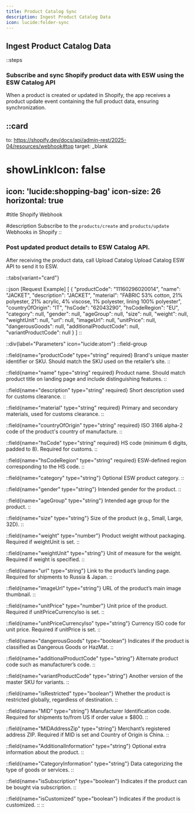 ```yaml
---
title: Product Catalog Sync
description: Ingest Product Catalog Data
icon: lucide:folder-sync
---
```


## Ingest Product Catalog Data

::steps
### Subscribe and sync Shopify product data with ESW using the ESW Catalog API

When a product is created or updated in Shopify, the app receives a product update event containing the full product data, ensuring synchronization.

::card
---
to: https://shopify.dev/docs/api/admin-rest/2025-04/resources/webhook#top
target: _blank
# showLinkIcon: false
icon: 'lucide:shopping-bag'
icon-size: 26
horizontal: true
---

#title
Shopify Webhook

#description
Subscribe to the `products/create` and `products/update` Webhooks in Shopify
::



### Post updated product details to ESW Catalog API.

After receiving the product data, call Upload Catalog Upload Catalog <Badge variant="outline" type="success" to="https://github.com/ZTL-UwU/shadcn-docs-nuxt" target="_blank">ESW API</Badge> to send it to ESW.

::tabs{variant="card"}

::json [Request Example]
[
  {
    "productCode": "11160296020014",
    "name": "JACKET",
    "description": "JACKET",
    "material": "FABRIC 53% cotton, 21% polyester, 21% acrylic, 4% viscose, 1% polyester, lining 100% polyester",
    "countryOfOrigin": "IT",
    "hsCode": "62043290",
    "hsCodeRegion": "EU",
    "category": null,
    "gender": null,
    "ageGroup": null,
    "size": null,
    "weight": null,
    "weightUnit": null,
    "url": null,
    "imageUrl": null,
    "unitPrice": null,
    "dangerousGoods": null,
    "additionalProductCode": null,
    "variantProductCode": null
  }
]
::

::div{label="Parameters" icon="lucide:atom"}
::field-group

  ::field{name="productCode" type="string" required}
  Brand's unique master identifier or SKU. Should match the SKU used on the retailer’s site.
  ::

  ::field{name="name" type="string" required}
  Product name. Should match product title on landing page and include distinguishing features.
  ::

  ::field{name="description" type="string" required}
  Short description used for customs clearance.
  ::

  ::field{name="material" type="string" required}
  Primary and secondary materials, used for customs clearance.
  ::

  ::field{name="countryOfOrigin" type="string" required}
  ISO 3166 alpha-2 code of the product's country of manufacture.
  ::

  ::field{name="hsCode" type="string" required}
  HS code (minimum 6 digits, padded to 8). Required for customs.
  ::

  ::field{name="hsCodeRegion" type="string" required}
  ESW-defined region corresponding to the HS code.
  ::

  ::field{name="category" type="string"}
  Optional ESW product category.
  ::

  ::field{name="gender" type="string"}
  Intended gender for the product.
  ::

  ::field{name="ageGroup" type="string"}
  Intended age group for the product.
  ::

  ::field{name="size" type="string"}
  Size of the product (e.g., Small, Large, 32D).
  ::

  ::field{name="weight" type="number"}
  Product weight without packaging. Required if weightUnit is set.
  ::

  ::field{name="weightUnit" type="string"}
  Unit of measure for the weight. Required if weight is specified.
  ::

  ::field{name="url" type="string"}
  Link to the product’s landing page. Required for shipments to Russia & Japan.
  ::

  ::field{name="imageUrl" type="string"}
  URL of the product’s main image thumbnail.
  ::

  ::field{name="unitPrice" type="number"}
  Unit price of the product. Required if unitPriceCurrencyIso is set.
  ::

  ::field{name="unitPriceCurrencyIso" type="string"}
  Currency ISO code for unit price. Required if unitPrice is set.
  ::

  ::field{name="dangerousGoods" type="boolean"}
  Indicates if the product is classified as Dangerous Goods or HazMat.
  ::

  ::field{name="additionalProductCode" type="string"}
  Alternate product code such as manufacturer’s code.
  ::

  ::field{name="variantProductCode" type="string"}
  Another version of the master SKU for variants.
  ::

  ::field{name="isRestricted" type="boolean"}
  Whether the product is restricted globally, regardless of destination.
  ::

  ::field{name="MID" type="string"}
  Manufacturer Identification code. Required for shipments to/from US if order value ≥ $800.
  ::

  ::field{name="MIDAddressZip" type="string"}
  Merchant’s registered address ZIP. Required if MID is set and Country of Origin is China.
  ::

  ::field{name="AdditionalInformation" type="string"}
  Optional extra information about the product.
  ::

  ::field{name="CategoryInformation" type="string"}
  Data categorizing the type of goods or services.
  ::

  ::field{name="isSubscription" type="boolean"}
  Indicates if the product can be bought via subscription.
  ::

  ::field{name="isCustomized" type="boolean"}
  Indicates if the product is customized.
  ::
::




           